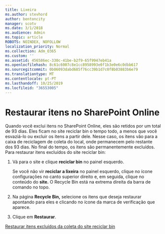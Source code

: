 ```yaml
---
title: Lixeira
ms.author: stevhord
author: bentoncity
manager: scotv
ms.date: 3/1/2018
ms.audience: Admin
ms.topic: article
ROBOTS: NOINDEX, NOFOLLOW
localization_priority: Normal
ms.collection: Adm_O365
ms.custom: ''
ms.assetid: 456586ec-330c-41be-b2f9-65f9947eb41a
ms.openlocfilehash: 8c61c6007c8e1cc8958993e0f1b3e0e6c0dbb617
ms.sourcegitcommit: 0b06093dabd685f76cc39b1d7c0f8b03883b6e79
ms.translationtype: MT
ms.contentlocale: pt-PT
ms.lasthandoff: 10/25/2019
ms.locfileid: "36553005"
---
```

# <a name="restore-items-in-sharepoint-online"></a>Restaurar itens no SharePoint Online

Quando você exclui itens no SharePoint Online, eles são retidos por um total de 93 dias. Eles ficam no site reciclar bin o tempo todo, a menos que você esvaziá-lo ou excluir os itens a partir dele. Nesse caso, os itens vão para a caixa de reciclagem de coleta do local, onde permanecem pelo restante dos 93 dias. No final do tempo, os itens são permanentemente excluídos. Para restaurar itens excluídos do site reciclar bin:
  
1. Vá para o site e clique **reciclar bin** no painel esquerdo. 
    
    Se você não vir **reciclar a lixeira** no painel esquerdo, clique no ícone configurações no canto superior direito e, em seguida, clique no conteúdo do **site.** O Recycle Bin está na extrema direita da barra de comando no topo.
    
2. Na página **Recycle Bin,** selecione os itens que deseja restaurar apontando para eles e clicando no ícone da marca de verificação que aparece. 
    
3. Clique em **Restaurar**.
    
[Restaurar itens excluídos da coleta do site reciclar bin](https://go.microsoft.com/fwlink/?linkid=866439)
  

